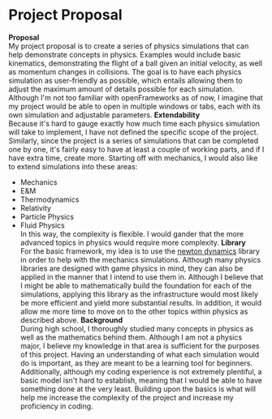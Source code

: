 # Project Proposal  
**Proposal**  
My project proposal is to create a series of physics simulations that can help demonstrate concepts in physics. Examples would include basic kinematics, demonstrating the flight of a ball given an initial velocity, as well as momentum changes in collisions. The goal is to have each physics simulation as user-friendly as possible, which entails allowing them to adjust the maximum amount of details possible for each simulation. Although I'm not too familiar with openFrameworks as of now, I imagine that my project would be able to open in multiple windows or tabs, each with its own simulation and adjustable parameters.
**Extendability**  
Because it's hard to gauge exactly how much time each physics simulation will take to implement, I have not defined the specific scope of the project. Similarly, since the project is a series of simulations that can be completed one by one, it's fairly easy to have at least a couple of working parts, and if I have extra time, create more. Starting off with mechanics, I would also like to extend simulations into these areas:  
* Mechanics
* E&M
* Thermodynamics
* Relativity
* Particle Physics
* Fluid Physics  
In this way, the complexity is flexible. I would gander that the more advanced topics in physics would require more complexity.
**Library**  
For the basic framework, my idea is to use the [newton dynamics](https://github.com/MADEAPPS/newton-dynamics) library in order to help with the mechanics simulations. Although many physics libraries are designed with game physics in mind, they can also be applied in the manner that I intend to use them in. Although I believe that I might be able to mathematically build the foundation for each of the simulations, applying this library as the infrastructure would most likely be more efficient and yield more substantial results. In addition, it would allow me more time to move on to the other topics within physics as described above. 
**Background**  
During high school, I thoroughly studied many concepts in physics as well as the mathematics behind them. Although I am not a physics major, I believe my knowledge in that area is sufficient for the purposes of this project. Having an understanding of what each simulation would do is important, as they are meant to be a learning tool for beginners. Additionally, although my coding experience is not extremely plentiful, a basic model isn't hard to establish, meaning that I would be able to have something done at the very least. Building upon the basics is what will help me increase the complexity of the project and increase my proficiency in coding.
